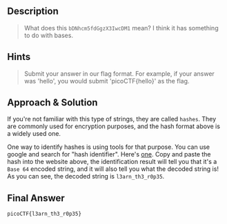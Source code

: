## Description

> What does this `bDNhcm5fdGgzX3IwcDM1` mean? I think it has something to do with bases.


## Hints

> Submit your answer in our flag format. For example, if your answer was 'hello', you would submit 'picoCTF{hello}' as the flag.


## Approach & Solution

If you're not familiar with this type of strings, they are called `hashes`. They are commonly used for encryption purposes, and the hash format above is a widely used one.

One way to identify hashes is using tools for that purpose. You can use google and search for "hash identifier". Here's [one](https://hashes.com/en/tools/hash_identifier).
Copy and paste the hash into the website above, the identification result will tell you that it's a `Base 64` encoded string, and it will also tell you what the decoded string is!
As you can see, the decoded string is `l3arn_th3_r0p35`.


## Final Answer
`picoCTF{l3arn_th3_r0p35}`
